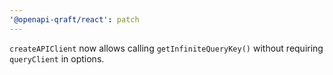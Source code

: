 ```yaml
---
'@openapi-qraft/react': patch
---
```


`createAPIClient` now allows calling `getInfiniteQueryKey()` without requiring `queryClient` in options.
